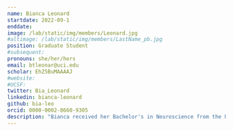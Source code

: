 ```yaml
---
name: Bianca Leonard
startdate: 2022-09-1
enddate: 
image: /lab/static/img/members/Leonard.jpg 
#altimage: /lab/static/img/members/LastName_pb.jpg 
position: Graduate Student
#subsequent:  
pronouns: she/her/hers 
email: btleonar@uci.edu 
scholar: EhZ5BuMAAAAJ 
#website: 
#UCSF:  
twitter: Bia_Leonard
linkedin: bianca-leonard
github: bia-leo
orcid: 0000-0002-8660-9305
description: "Bianca received her Bachelor's in Neuroscience from the University of Pittsburgh. Bianca is an MD/PhD student with a focus on innovating practices in psychiatric care. She uses tools from neuroimaging and cognitive neuroscience to study the function of brain networks that are relevant in psychiatric conditions. Her dissertation work is focused on the paraventricular nucleus of the thalamus (PVT), a highly interconnected thalamic region that is involved in both appetitive and aversive stimulus processing, and not well characterized in humans. Bianca is working on mapping the PVT network, examining the effect of early life adversity on the development of this network, and interrogating the function of the PVT in motivational conflict decision-making. She hopes to integrate and support more community voices into psychiatric research. Outside of lab, she loves to go rollerblading along the ocean, dining in Long Beach, and savoring time with loved ones."
---
```

